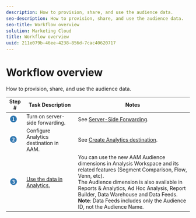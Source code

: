 ```yaml
---
description: How to provision, share, and use the audience data.
seo-description: How to provision, share, and use the audience data.
seo-title: Workflow overview
solution: Marketing Cloud
title: Workflow overview
uuid: 211e079b-46ee-4238-856d-7cac40620717
---
```


# Workflow overview

How to provision, share, and use the audience data.

| Step # | Task Description | Notes |
|--- |--- |--- |
|![step1_icon.png image](assets/step1_icon.png)|Turn on server-side forwarding.|See [Server-Side Forwarding](/help/admin/admin/c-server-side-forwarding/ssf.md).|
|![step2_icon.png image](assets/step2_icon.png)|Configure Analytics destination in AAM.|See [Create Analytics destination](https://marketing.adobe.com/resources/help/en_US/aam/create-analytics-destination.html).|
|![step3_icon.png image](assets/step3_icon.png)|[Use the data in Analytics.](../../../integrate/c-audience-analytics/c-workflow/use-audience-data-analytics.md#concept_369266B9010947D59E5479547F1DCB8B)|You can use the new AAM Audience dimensions in Analysis Workspace and its related features (Segment Comparison, Flow, Venn, etc). <br>The Audience dimension is also available in Reports & Analytics, Ad Hoc Analysis, Report Builder, Data Warehouse and Data Feeds. <br>**Note**:  Data Feeds includes only the Audience ID, not the Audience Name.|
